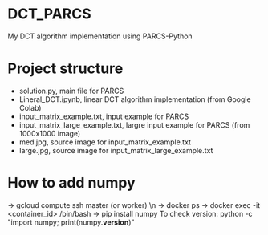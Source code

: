 # DCT_PARCS
My DCT algorithm implementation using PARCS-Python

# Project structure
- solution.py, main file for PARCS
- Lineral_DCT.ipynb, linear DCT algorithm implementation (from Google Colab)
- input_matrix_example.txt, input example for PARCS
- input_matrix_large_example.txt, largre input example for PARCS (from 1000x1000 image)
- med.jpg, source image for input_matrix_example.txt
- large.jpg, source image for input_matrix_large_example.txt

# How to add numpy
-> gcloud compute ssh master (or worker<numer>) \n
-> docker ps
-> docker exec -it <container_id> /bin/bash
-> pip install numpy
To check version: python -c "import numpy; print(numpy.__version__)"
